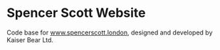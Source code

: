 # Spencer Scott Website
Code base for www.spencerscott.london, designed and developed by Kaiser Bear Ltd.
